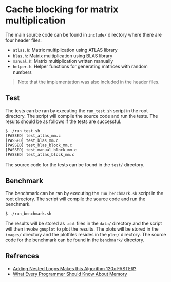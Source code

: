 # Cache blocking for matrix multiplication

The main source code can be found in `include/` directory where there are four header files:

- `atlas.h`: Matrix multiplication using ATLAS library
- `blas.h`: Matrix multiplication using BLAS library
- `manual.h`: Matrix multiplication written manually
- `helper.h`: Helper functions for generating matrices with random numbers

> Note that the implementation was also included in the header files.

## Test

The tests can be ran by executing the `run_test.sh` script in the root directory. The script will compile the source code and run the tests. The results should be as follows if the tests are successful.

```bash
$ ./run_test.sh
[PASSED] test_atlas_mm.c
[PASSED] test_blas_mm.c
[PASSED] test_blas_block_mm.c
[PASSED] test_manual_block_mm.c
[PASSED] test_atlas_block_mm.c
```

The source code for the tests can be found in the `test/` directory.

## Benchmark

The benchmark can be ran by executing the `run_benchmark.sh` script in the root directory. The script will compile the source code and run the benchmark. 

```bash
$ ./run_benchmark.sh
```

The results will be stored as `.dat` files in the `data/` directory and the script will then invoke `gnuplot` to plot the results. The plots will be stored in the `images/` directory and the plotfiles resides in the `plot/` directory. The source code for the benchmark can be found in the `benchmark/` directory.

## Refrences

- [Adding Nested Loops Makes this Algorithm 120x FASTER?](https://www.youtube.com/watch?v=QGYvbsHDPxo&)
- [What Every Programmer Should Know About Memory](https://people.freebsd.org/~lstewart/articles/cpumemory.pdf)